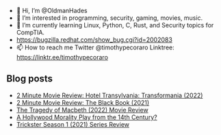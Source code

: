 - 👋 Hi, I’m @OldmanHades
- 👀 I’m interested in programming, security, gaming, movies, music.
- 🌱 I’m currently learning Linux, Python, C, Rust, and Security topics for CompTIA.
- https://bugzilla.redhat.com/show_bug.cgi?id=2002083
- 📫 How to reach me Twitter @timothypecoraro
Linktree: https://linktr.ee/timothypecoraro

## Blog posts
<!-- BLOG-POST-LIST:START -->
- [2 Minute Movie Review: Hotel Transylvania: Transformania &lpar;2022&rpar;](https://medium.com/@timothypecoraro/2-minute-movie-review-hotel-transylvania-transformania-2022-6f5e2c36305a?source=rss-5097f5c9b801------2)
- [2 Minute Movie Review: The Black Book &lpar;2021&rpar;](https://medium.com/@timothypecoraro/2-minute-movie-review-the-black-book-2021-16fa5a145db4?source=rss-5097f5c9b801------2)
- [The Tragedy of Macbeth &lpar;2022&rpar; Movie Review](https://medium.com/@timothypecoraro/the-tragedy-of-macbeth-2022-movie-review-fb254e1ffa81?source=rss-5097f5c9b801------2)
- [A Hollywood Morality Play from the 14th Century?](https://medium.com/@timothypecoraro/a-hollywood-morality-play-from-the-14th-century-f79587172a68?source=rss-5097f5c9b801------2)
- [Trickster Season 1 &lpar;2021&rpar; Series Review](https://medium.com/@timothypecoraro/trickster-season-1-2021-series-review-cc7f99815144?source=rss-5097f5c9b801------2)
<!-- BLOG-POST-LIST:END -->
